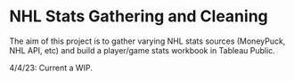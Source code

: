 # NHL Stats Gathering and Cleaning

The aim of this project is to gather varying NHL stats sources (MoneyPuck, NHL API, etc) and build a player/game stats workbook in Tableau Public.

4/4/23: Current a WIP.
